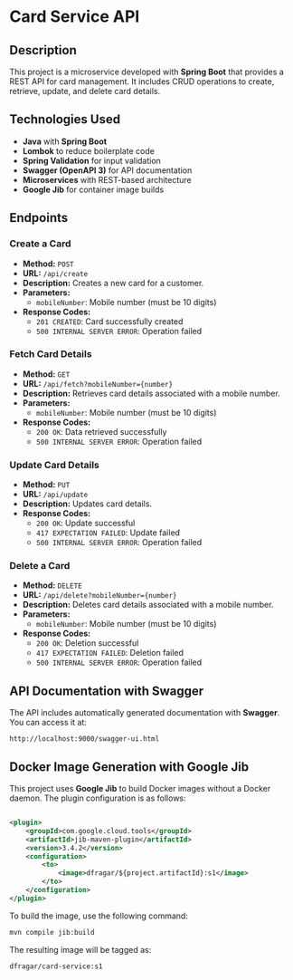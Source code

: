 # Card Service API

## Description

This project is a microservice developed with **Spring Boot** that provides a REST API for card management. It
includes CRUD operations to create, retrieve, update, and delete card details.

## Technologies Used

- **Java** with **Spring Boot**
- **Lombok** to reduce boilerplate code
- **Spring Validation** for input validation
- **Swagger (OpenAPI 3)** for API documentation
- **Microservices** with REST-based architecture
- **Google Jib** for container image builds

## Endpoints

### Create a Card

- **Method:** `POST`
- **URL:** `/api/create`
- **Description:** Creates a new card for a customer.
- **Parameters:**
    - `mobileNumber`: Mobile number (must be 10 digits)
- **Response Codes:**
    - `201 CREATED`: Card successfully created
    - `500 INTERNAL SERVER ERROR`: Operation failed

### Fetch Card Details

- **Method:** `GET`
- **URL:** `/api/fetch?mobileNumber={number}`
- **Description:** Retrieves card details associated with a mobile number.
- **Parameters:**
    - `mobileNumber`: Mobile number (must be 10 digits)
- **Response Codes:**
    - `200 OK`: Data retrieved successfully
    - `500 INTERNAL SERVER ERROR`: Operation failed

### Update Card Details

- **Method:** `PUT`
- **URL:** `/api/update`
- **Description:** Updates card details.
- **Response Codes:**
    - `200 OK`: Update successful
    - `417 EXPECTATION FAILED`: Update failed
    - `500 INTERNAL SERVER ERROR`: Operation failed

### Delete a Card

- **Method:** `DELETE`
- **URL:** `/api/delete?mobileNumber={number}`
- **Description:** Deletes card details associated with a mobile number.
- **Parameters:**
    - `mobileNumber`: Mobile number (must be 10 digits)
- **Response Codes:**
    - `200 OK`: Deletion successful
    - `417 EXPECTATION FAILED`: Deletion failed
    - `500 INTERNAL SERVER ERROR`: Operation failed

## API Documentation with Swagger

The API includes automatically generated documentation with **Swagger**. You can access it at:

```
http://localhost:9000/swagger-ui.html
```

## Docker Image Generation with Google Jib

This project uses **Google Jib** to build Docker images without a Docker daemon. The plugin configuration is
as follows:

```xml

<plugin>
    <groupId>com.google.cloud.tools</groupId>
    <artifactId>jib-maven-plugin</artifactId>
    <version>3.4.2</version>
    <configuration>
        <to>
            <image>dfragar/${project.artifactId}:s1</image>
        </to>
    </configuration>
</plugin>
```

To build the image, use the following command:

```bash
mvn compile jib:build
```

The resulting image will be tagged as:

```
dfragar/card-service:s1
```

